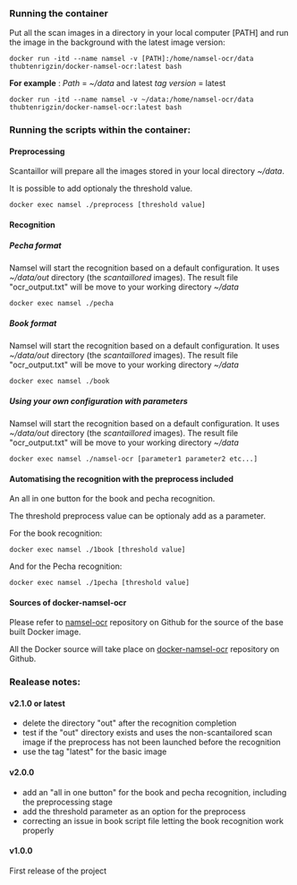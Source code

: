 ### Running the container
Put all the scan images in a directory in your local computer [PATH] and run the image in the background with the latest image version:
```
docker run -itd --name namsel -v [PATH]:/home/namsel-ocr/data thubtenrigzin/docker-namsel-ocr:latest bash
```
**For example** : *Path* = *~/data* and latest *tag version* = latest
```
docker run -itd --name namsel -v ~/data:/home/namsel-ocr/data thubtenrigzin/docker-namsel-ocr:latest bash
```
### Running the scripts within the container:
#### Preprocessing
Scantaillor will prepare all the images stored in your local directory *~/data*.

It is possible to add optionaly the threshold value.
```
docker exec namsel ./preprocess [threshold value]
```
#### Recognition
##### Pecha format
Namsel will start the recognition based on a default configuration. It uses *~/data/out* directory (the *scantaillored* images). The result file "ocr_output.txt" will be move to your working directory *~/data*
```
docker exec namsel ./pecha
```
##### Book format
Namsel will start the recognition based on a default configuration. It uses *~/data/out* directory (the *scantaillored* images). The result file "ocr_output.txt" will be move to your working directory *~/data*
```
docker exec namsel ./book
```
##### Using your own configuration with parameters
Namsel will start the recognition based on a default configuration. It uses *~/data/out* directory (the *scantaillored* images). The result file "ocr_output.txt" will be move to your working directory *~/data*
```
docker exec namsel ./namsel-ocr [parameter1 parameter2 etc...]
```

#### Automatising the recognition with the preprocess included
An all in one button for the book and pecha recognition.

The threshold preprocess value can be optionaly add as a parameter.

For the book recognition:
```
docker exec namsel ./1book [threshold value]
```

And for the Pecha recognition:
```
docker exec namsel ./1pecha [threshold value]
```

#### Sources of docker-namsel-ocr
Please refer to [namsel-ocr](https://github.com/thubtenrigzin/namsel-ocr) repository on Github for the source of the base built Docker image.

All the Docker source will take place on [docker-namsel-ocr](https://github.com/thubtenrigzin/docker-namsel-ocr) repository on Github.

### Realease notes:
#### v2.1.0 or latest
- delete the directory "out" after the recognition completion
- test if the "out" directory exists and uses the non-scantailored scan image if the preprocess has not been launched before the recognition
- use the tag "latest" for the basic image

#### v2.0.0
- add an "all in one button" for the book and pecha recognition, including the preprocessing stage
- add the threshold parameter as an option for the preprocess
- correcting an issue in book script file letting the book recognition work properly

#### v1.0.0
First release of the project
